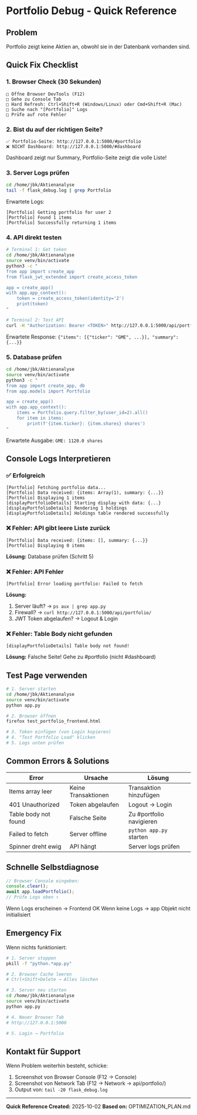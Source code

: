 # Portfolio Debug - Quick Reference

## Problem
Portfolio zeigt keine Aktien an, obwohl sie in der Datenbank vorhanden sind.

## Quick Fix Checklist

### 1. Browser Check (30 Sekunden)
```
□ Öffne Browser DevTools (F12)
□ Gehe zu Console Tab
□ Hard Refresh: Ctrl+Shift+R (Windows/Linux) oder Cmd+Shift+R (Mac)
□ Suche nach "[Portfolio]" Logs
□ Prüfe auf rote Fehler
```

### 2. Bist du auf der richtigen Seite?
```
✅ Portfolio-Seite: http://127.0.0.1:5000/#portfolio
❌ NICHT Dashboard: http://127.0.0.1:5000/#dashboard
```

Dashboard zeigt nur Summary, Portfolio-Seite zeigt die volle Liste!

### 3. Server Logs prüfen
```bash
cd /home/jbk/Aktienanalyse
tail -f flask_debug.log | grep Portfolio
```

Erwartete Logs:
```
[Portfolio] Getting portfolio for user 2
[Portfolio] Found 1 items
[Portfolio] Successfully returning 1 items
```

### 4. API direkt testen
```bash
# Terminal 1: Get token
cd /home/jbk/Aktienanalyse
source venv/bin/activate
python3 -c "
from app import create_app
from flask_jwt_extended import create_access_token

app = create_app()
with app.app_context():
    token = create_access_token(identity='2')
    print(token)
"

# Terminal 2: Test API
curl -H "Authorization: Bearer <TOKEN>" http://127.0.0.1:5000/api/portfolio/
```

Erwartete Response: `{"items": [{"ticker": "GME", ...}], "summary": {...}}`

### 5. Database prüfen
```bash
cd /home/jbk/Aktienanalyse
source venv/bin/activate
python3 -c "
from app import create_app, db
from app.models import Portfolio

app = create_app()
with app.app_context():
    items = Portfolio.query.filter_by(user_id=2).all()
    for item in items:
        print(f'{item.ticker}: {item.shares} shares')
"
```

Erwartete Ausgabe: `GME: 1120.0 shares`

## Console Logs Interpretieren

### ✅ Erfolgreich
```
[Portfolio] Fetching portfolio data...
[Portfolio] Data received: {items: Array(1), summary: {...}}
[Portfolio] Displaying 1 items
[displayPortfolioDetails] Starting display with data: {...}
[displayPortfolioDetails] Rendering 1 holdings
[displayPortfolioDetails] Holdings table rendered successfully
```

### ❌ Fehler: API gibt leere Liste zurück
```
[Portfolio] Data received: {items: [], summary: {...}}
[Portfolio] Displaying 0 items
```

**Lösung:** Database prüfen (Schritt 5)

### ❌ Fehler: API Fehler
```
[Portfolio] Error loading portfolio: Failed to fetch
```

**Lösung:** 
1. Server läuft? → `ps aux | grep app.py`
2. Firewall? → `curl http://127.0.0.1:5000/api/portfolio/`
3. JWT Token abgelaufen? → Logout & Login

### ❌ Fehler: Table Body nicht gefunden
```
[displayPortfolioDetails] Table body not found!
```

**Lösung:** Falsche Seite! Gehe zu #portfolio (nicht #dashboard)

## Test Page verwenden

```bash
# 1. Server starten
cd /home/jbk/Aktienanalyse
source venv/bin/activate
python app.py

# 2. Browser öffnen
firefox test_portfolio_frontend.html

# 3. Token einfügen (von Login kopieren)
# 4. "Test Portfolio Load" klicken
# 5. Logs unten prüfen
```

## Common Errors & Solutions

| Error | Ursache | Lösung |
|-------|---------|--------|
| Items array leer | Keine Transaktionen | Transaktion hinzufügen |
| 401 Unauthorized | Token abgelaufen | Logout → Login |
| Table body not found | Falsche Seite | Zu #portfolio navigieren |
| Failed to fetch | Server offline | `python app.py` starten |
| Spinner dreht ewig | API hängt | Server logs prüfen |

## Schnelle Selbstdiagnose

```javascript
// Browser Console eingeben:
console.clear();
await app.loadPortfolio();
// Prüfe Logs oben ↑
```

Wenn Logs erscheinen → Frontend OK
Wenn keine Logs → app Objekt nicht initialisiert

## Emergency Fix

Wenn nichts funktioniert:

```bash
# 1. Server stoppen
pkill -f "python.*app.py"

# 2. Browser Cache leeren
# Ctrl+Shift+Delete → Alles löschen

# 3. Server neu starten
cd /home/jbk/Aktienanalyse
source venv/bin/activate
python app.py

# 4. Neuer Browser Tab
# http://127.0.0.1:5000

# 5. Login → Portfolio
```

## Kontakt für Support

Wenn Problem weiterhin besteht, schicke:
1. Screenshot von Browser Console (F12 → Console)
2. Screenshot von Network Tab (F12 → Network → api/portfolio/)
3. Output von: `tail -20 flask_debug.log`

---

**Quick Reference Created:** 2025-10-02
**Based on:** OPTIMIZATION_PLAN.md
